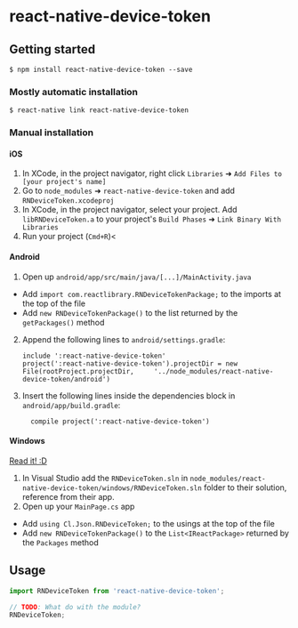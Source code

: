 
# react-native-device-token

## Getting started

`$ npm install react-native-device-token --save`

### Mostly automatic installation

`$ react-native link react-native-device-token`

### Manual installation


#### iOS

1. In XCode, in the project navigator, right click `Libraries` ➜ `Add Files to [your project's name]`
2. Go to `node_modules` ➜ `react-native-device-token` and add `RNDeviceToken.xcodeproj`
3. In XCode, in the project navigator, select your project. Add `libRNDeviceToken.a` to your project's `Build Phases` ➜ `Link Binary With Libraries`
4. Run your project (`Cmd+R`)<

#### Android

1. Open up `android/app/src/main/java/[...]/MainActivity.java`
  - Add `import com.reactlibrary.RNDeviceTokenPackage;` to the imports at the top of the file
  - Add `new RNDeviceTokenPackage()` to the list returned by the `getPackages()` method
2. Append the following lines to `android/settings.gradle`:
  	```
  	include ':react-native-device-token'
  	project(':react-native-device-token').projectDir = new File(rootProject.projectDir, 	'../node_modules/react-native-device-token/android')
  	```
3. Insert the following lines inside the dependencies block in `android/app/build.gradle`:
  	```
      compile project(':react-native-device-token')
  	```

#### Windows
[Read it! :D](https://github.com/ReactWindows/react-native)

1. In Visual Studio add the `RNDeviceToken.sln` in `node_modules/react-native-device-token/windows/RNDeviceToken.sln` folder to their solution, reference from their app.
2. Open up your `MainPage.cs` app
  - Add `using Cl.Json.RNDeviceToken;` to the usings at the top of the file
  - Add `new RNDeviceTokenPackage()` to the `List<IReactPackage>` returned by the `Packages` method


## Usage
```javascript
import RNDeviceToken from 'react-native-device-token';

// TODO: What do with the module?
RNDeviceToken;
```
  